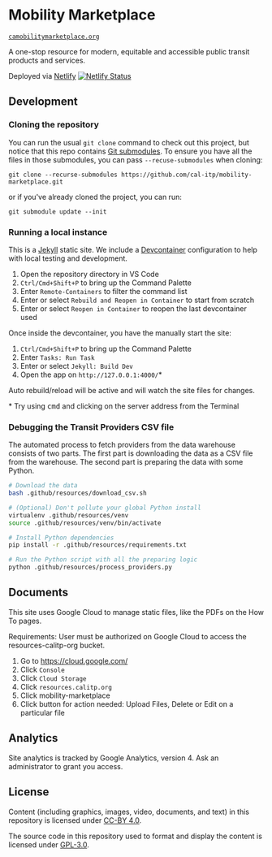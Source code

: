 # Mobility Marketplace

[`camobilitymarketplace.org`](https://camobilitymarketplace.org/)

A one-stop resource for modern, equitable and accessible public transit products and services.

Deployed via [Netlify][netlify] [![Netlify Status](https://api.netlify.com/api/v1/badges/0fcfad48-7c0e-43f4-bb85-f7447f7f5fa6/deploy-status)](https://app.netlify.com/projects/cal-itp-mobility-marketplace/deploys)

## Development

### Cloning the repository

You can run the usual `git clone` command to check out this project, but notice that this repo contains [Git submodules](https://git-scm.com/book/en/v2/Git-Tools-Submodules). To ensure you have all the files in those submodules, you can pass `--recuse-submodules` when cloning:

```
git clone --recurse-submodules https://github.com/cal-itp/mobility-marketplace.git
```

or if you've already cloned the project, you can run:

```
git submodule update --init
```

### Running a local instance

This is a [Jekyll][jekyll] static site. We include a [Devcontainer][devcontainer] configuration to help with local testing
and development.

1. Open the repository directory in VS Code
1. `Ctrl/Cmd+Shift+P` to bring up the Command Palette
1. Enter `Remote-Containers` to filter the command list
1. Enter or select `Rebuild and Reopen in Container` to start from scratch
1. Enter or select `Reopen in Container` to reopen the last devcontainer used

Once inside the devcontainer, you have the manually start the site:

1. `Ctrl/Cmd+Shift+P` to bring up the Command Palette
1. Enter `Tasks: Run Task`
1. Enter or select `Jekyll: Build Dev`
1. Open the app on `http://127.0.0.1:4000/`\*

Auto rebuild/reload will be active and will watch the site files for changes.

\* Try using <kbd>cmd</kbd> and clicking on the server address from the Terminal

### Debugging the Transit Providers CSV file

The automated process to fetch providers from the data warehouse consists of two parts. The first part is downloading the data as a CSV file from the warehouse. The second part is preparing the data with some Python.

```bash
# Download the data
bash .github/resources/download_csv.sh

# (Optional) Don't pollute your global Python install
virtualenv .github/resources/venv
source .github/resources/venv/bin/activate

# Install Python dependencies
pip install -r .github/resources/requirements.txt

# Run the Python script with all the preparing logic
python .github/resources/process_providers.py
```

## Documents

This site uses Google Cloud to manage static files, like the PDFs on the How To pages.

Requirements: User must be authorized on Google Cloud to access the resources-calitp-org bucket.

1. Go to https://cloud.google.com/
1. Click `Console`
1. Click `Cloud Storage`
1. Click `resources.calitp.org`
1. Click mobility-marketplace
1. Click button for action needed: Upload Files, Delete or Edit on a particular file

## Analytics

Site analytics is tracked by Google Analytics, version 4. Ask an administrator to grant you access.

## License

Content (including graphics, images, video, documents, and text) in this repository is licensed under [CC-BY 4.0][content-license].

The source code in this repository used to format and display the content is licensed under [GPL-3.0][code-license].

[devcontainer]: https://code.visualstudio.com/docs/remote/remote-overview
[jekyll]: https://jekyllrb.com
[code-license]: ./LICENSE
[content-license]: ./content/LICENSE
[netlify]: https://www.netlify.com/
[netlify-build]: https://github.com/netlify/build-image
